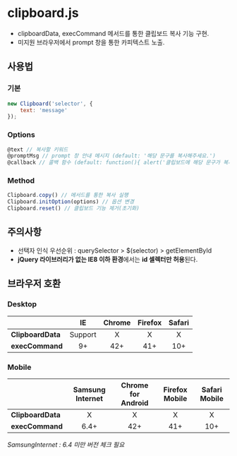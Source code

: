 # clipboard.js
- clipboardData, execCommand 메서드를 통한 클립보드 복사 기능 구현.
- 미지원 브라우저에서 prompt 창을 통한 카피텍스트 노출.

## 사용법

### 기본

```javascript
new Clipboard('selector', {
    text: 'message'
});
```

### Options

```javascript
@text // 복사할 키워드    
@promptMsg // prompt 창 안내 메시지 (default: '해당 문구를 복사해주세요.')    
@callback // 콜백 함수 (default: function(){ alert('클립보드에 해당 문구가 복사되었습니다.')} )
```

### Method

```javascript
Clipboard.copy() // 메서드를 통한 복사 실행   
Clipboard.initOption(options) // 옵션 변경    
Clipboard.reset() // 클립보드 기능 제거(초기화)
```

## 주의사항
- 선택자 인식 우선순위 : querySelector > $(selector) > getElementById
- **jQuery 라이브러리가 없는 IE8 이하 환경**에서는 **id 셀렉터만 허용**된다.

## 브라우저 호환
### Desktop
| |  <center>IE</center> |  <center>Chrome</center> |  <center>Firefox</center> | <center>Safari</center> |
------------ | ------------- | ------------- | ------------- | -------------
|**ClipboardData** |<center>Support</center> | <center>X</center> |<center>X</center> |<center>X</center> |
|**execCommand** | <center>9+</center> | <center>42+</center> | <center>41+</center> | <center>10+</center> |

### Mobile
| |  <center>Samsung Internet</center> |  <center>Chrome for Android</center> |  <center>Firefox Mobile</center> | <center>Safari Mobile</center> |
 ------------- | ------------- | ------------- | ------------- | -------------
|**ClipboardData** | <center>X</center> | <center>X</center> |<center>X</center> |<center>X</center> |
|**execCommand** | <center>6.4+</center> | <center>42+</center> | <center>41+</center> | <center>10+</center> | 

*SamsungInternet : 6.4 미만 버전 체크 필요*
